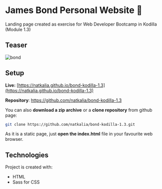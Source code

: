 # James Bond Personal Website :gun:
Landing page created as exercise for Web Developer Bootcamp in Kodilla (Module 1.3)

## Teaser

![bond](https://user-images.githubusercontent.com/49140572/73435736-80c09600-4349-11ea-8ec1-cf1e587d0702.PNG)

## Setup

**Live:** [https://natkalia.github.io/bond-kodilla-1.3](https://natkalia.github.io/bond-kodilla-1.3)

**Repository**: https://github.com/natkalia/bond-kodilla-1.3

You can also **download a zip archive** or a **clone repository** from github page:
```bash
git clone https://github.com/natkalia/bond-kodilla-1.3.git
```
As it is a static page, just **open the index.html** file in your favourite web browser.

## Technologies
Project is created with:
* HTML
* Sass for CSS
